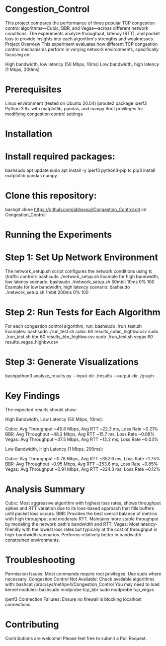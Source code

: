 # Congestion_Control
This project compares the performance of three popular TCP congestion control algorithms—Cubic, BBR, and Vegas—across different network conditions. The experiments analyze throughput, latency (RTT), and packet loss to provide insights into each algorithm's strengths and weaknesses.
Project Overview
This experiment evaluates how different TCP congestion control mechanisms perform in varying network environments, specifically focusing on:

High bandwidth, low latency (50 Mbps, 10ms)
Low bandwidth, high latency (1 Mbps, 200ms)

# Prerequisites
Linux environment (tested on Ubuntu 20.04)
iproute2 package
iperf3
Python 3.6+ with matplotlib, pandas, and numpy
Root privileges for modifying congestion control settings

# Installation

# Install required packages:
bashsudo apt update
sudo apt install -y iperf3 python3-pip tc
pip3 install matplotlib pandas numpy

# Clone this repository:
bashgit clone https://github.com/abhaysai/Congestion_Control.git
cd Congestion_Control


# Running the Experiments

# Step 1: Set Up Network Environment
The network_setup.sh script configures the network conditions using tc (traffic control):
bashsudo ./network_setup.sh
Example for high bandwidth, low latency scenario:
bashsudo ./network_setup.sh 50mbit 10ms 0% 100
Example for low bandwidth, high latency scenario:
bashsudo ./network_setup.sh 1mbit 200ms 0% 100

# Step 2: Run Tests for Each Algorithm
For each congestion control algorithm, run:
bashsudo ./run_test.sh
Examples:
bashsudo ./run_test.sh cubic 60 results_cubic_highbw.csv
sudo ./run_test.sh bbr 60 results_bbr_highbw.csv
sudo ./run_test.sh vegas 60 results_vegas_highbw.csv

# Step 3: Generate Visualizations
bashpython3 analyze_results.py --input-dir ./results --output-dir ./graph





# Key Findings
The expected results should show:

High Bandwidth, Low Latency (50 Mbps, 10ms):

Cubic: Avg Throughput ~46.8 Mbps, Avg RTT ~22.3 ms, Loss Rate ~0.21%
BBR: Avg Throughput ~48.2 Mbps, Avg RTT ~15.7 ms, Loss Rate ~0.08%
Vegas: Avg Throughput ~37.5 Mbps, Avg RTT ~12.2 ms, Loss Rate ~0.03%


Low Bandwidth, High Latency (1 Mbps, 200ms):

Cubic: Avg Throughput ~0.78 Mbps, Avg RTT ~352.6 ms, Loss Rate ~1.75%
BBR: Avg Throughput ~0.95 Mbps, Avg RTT ~253.8 ms, Loss Rate ~0.85%
Vegas: Avg Throughput ~0.91 Mbps, Avg RTT ~224.3 ms, Loss Rate ~0.12%



# Analysis Summary

Cubic: Most aggressive algorithm with highest loss rates, shows throughput spikes and RTT variation due to its loss-based approach that fills buffers until packet loss occurs.
BBR: Provides the best overall balance of metrics with high throughput and moderate RTT. Maintains more stable throughput by modeling the network path's bandwidth and RTT.
Vegas: Most latency-friendly with the lowest loss rates but typically at the cost of throughput in high-bandwidth scenarios. Performs relatively better in bandwidth-constrained environments.

# Troubleshooting

Permission Issues: Most commands require root privileges. Use sudo where necessary.
Congestion Control Not Available: Check available algorithms with:
bashcat /proc/sys/net/ipv4/Congestion_Control
You may need to load kernel modules:
bashsudo modprobe tcp_bbr
sudo modprobe tcp_vegas

iperf3 Connection Failures: Ensure no firewall is blocking localhost connections.
# Contributing
Contributions are welcome! Please feel free to submit a Pull Request.
